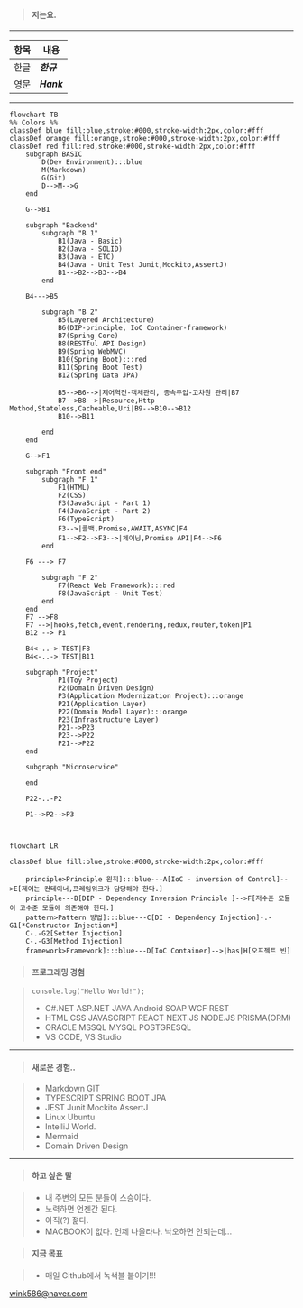>#### 저는요.
***
| 항목 | 내용 |
| :---: | --- |
| 한글 | ***한규*** |
| 영문 | ***Hank*** |
***

```mermaid
flowchart TB
%% Colors %%
classDef blue fill:blue,stroke:#000,stroke-width:2px,color:#fff
classDef orange fill:orange,stroke:#000,stroke-width:2px,color:#fff
classDef red fill:red,stroke:#000,stroke-width:2px,color:#fff
    subgraph BASIC                          
        D(Dev Environment):::blue
        M(Markdown)
        G(Git)
        D-->M-->G                                             
    end
    
    G-->B1      
                    
    subgraph "Backend"
        subgraph "B 1"
            B1(Java - Basic)
            B2(Java - SOLID)
            B3(Java - ETC)        
            B4(Java - Unit Test Junit,Mockito,AssertJ)     
            B1-->B2-->B3-->B4           
        end
      
    B4--->B5
        
        subgraph "B 2" 
            B5(Layered Architecture)
            B6(DIP-principle, IoC Container-framework)
            B7(Spring Core)
            B8(RESTful API Design)                       
            B9(Spring WebMVC)
            B10(Spring Boot):::red
            B11(Spring Boot Test) 
            B12(Spring Data JPA)
            
            B5-->B6-->|제어역전-객체관리, 종속주입-고차원 관리|B7
            B7-->B8-->|Resource,Http Method,Stateless,Cacheable,Uri|B9-->B10-->B12
            B10-->B11
                        
        end        
    end
    
    G-->F1
    
    subgraph "Front end"
        subgraph "F 1"
            F1(HTML)
            F2(CSS)
            F3(JavaScript - Part 1)            
            F4(JavaScript - Part 2)            
            F6(TypeScript)                        
            F3-->|콜백,Promise,AWAIT,ASYNC|F4
            F1-->F2-->F3-->|체이닝,Promise API|F4-->F6
        end
    
    F6 ---> F7   
        
        subgraph "F 2"
            F7(React Web Framework):::red    
            F8(JavaScript - Unit Test)            
        end       
    end
    F7 -->F8
    F7 -->|hooks,fetch,event,rendering,redux,router,token|P1
    B12 --> P1
         
    B4<-..->|TEST|F8
    B4<-..->|TEST|B11
           
    subgraph "Project"
            P1(Toy Project)
            P2(Domain Driven Design)            
            P3(Application Modernization Project):::orange    
            P21(Application Layer)
            P22(Domain Model Layer):::orange
            P23(Infrastructure Layer)
            P21-->P23
            P23-->P22
            P21-->P22    
    end 
    
    subgraph "Microservice"

    end
    
    P22-..-P2
    
    P1-->P2-->P3



```

```mermaid
flowchart LR

classDef blue fill:blue,stroke:#000,stroke-width:2px,color:#fff

    principle>Principle 원칙]:::blue---A[IoC - inversion of Control]-->E[제어는 컨테이너,프레임워크가 담당해야 한다.]
    principle---B[DIP - Dependency Inversion Principle ]-->F[저수준 모듈이 고수준 모듈에 의존해야 한다.]
    pattern>Pattern 방법]:::blue---C[DI - Dependency Injection]-.-G1[*Constructor Injection*]
    C-.-G2[Setter Injection]
    C-.-G3[Method Injection]
    framework>Framework]:::blue---D[IoC Container]-->|has|H[오프젝트 빈]
```

>#### 프로그래밍 경험

> ``console.log("Hello World!");``
> - C#.NET ASP.NET JAVA Android SOAP WCF REST 
> - HTML CSS JAVASCRIPT REACT NEXT.JS NODE.JS PRISMA(ORM)
> - ORACLE MSSQL MYSQL POSTGRESQL  
> - VS CODE, VS Studio
***
>#### 새로운 경험..

> - Markdown GIT 
> - TYPESCRIPT SPRING BOOT JPA
> - JEST Junit Mockito AssertJ
> - Linux Ubuntu
> - IntelliJ World.  
> - Mermaid
> - Domain Driven Design
***



>#### 하고 싶은 말

> - 내 주변의 모든 분들이 스승이다. 
> - 노력하면 언젠간 된다.
> - 아직(?) 젊다.
> - MACBOOK이 없다. 언제 나올라나. 낙오하면 안되는데...

>#### 지금 목표

> - 매일 Github에서 녹색불 붙이기!!!

<wink586@naver.com>
